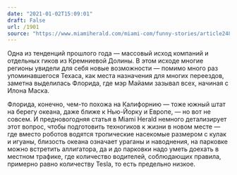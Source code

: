 ```yaml
---
date: "2021-01-02T15:09:01"
draft: False
url: /1901
source: "https://www.miamiherald.com/miami-com/funny-stories/article248132210.html"
---
```


Одна из тенденций прошлого года — массовый исход компаний и отдельных гиков из Кремниевой Долины. В этом исходе многие регионы увидели для себя новые возможности — помимо много раз упоминавшегося Техаса, как места назначения для многих переездов, заметна выделилась Флорида, где мэр Майами зазывал всех, начиная с Илона Маска. 

Флорида, конечно, чем-то похожа на Калифорнию — тоже южный штат на берегу океана, даже ближе к Нью-Йорку и Европе, — но вот не совсем. И предновогодняя статья в Miami Herald немного детализирует этот вопрос, чтобы подготовить техногиков к жизни в новом месте — где вместо роботов водятся тропические насекомые размером с кулак и игуаны, близость океана означает ураганы и наводнения, на парковке можно встретить аллигатора, да и до парковки надо уметь доехать в местном трафике, где количество водителей, соблюдающих правила, примерно равно количеству Tesla, то есть предельно низкое.
